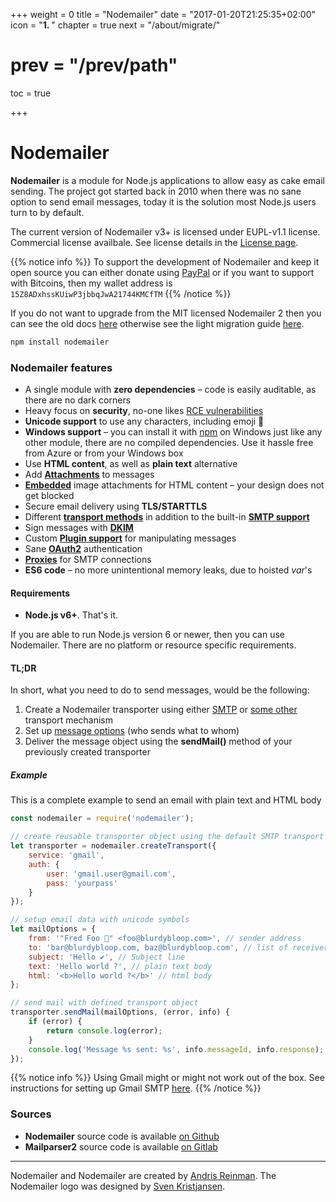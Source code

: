 +++
weight = 0
title = "Nodemailer"
date = "2017-01-20T21:25:35+02:00"
icon = "<b>1. </b>"
chapter = true
next = "/about/migrate/"
# prev = "/prev/path"
toc = true

+++

# Nodemailer

**Nodemailer** is a module for Node.js applications to allow easy as cake email sending. The project got started back in 2010 when there was no sane option to send email messages, today it is the solution most Node.js users turn to by default.

The current version of Nodemailer v3+ is licensed under EUPL-v1.1 license. Commercial license availbale. See license details in the [License page](/about/license/).

{{% notice info %}}
To support the development of Nodemailer and keep it open source you can either donate using [PayPal](https://www.paypal.com/cgi-bin/webscr?cmd=_s-xclick&hosted_button_id=DB26KWR2BQX5W) or if you want to support with Bitcoins, then my wallet address is `15Z8ADxhssKUiwP3jbbqJwA21744KMCfTM`
{{% /notice %}}

If you do not want to upgrade from the MIT licensed Nodemailer 2 then you can see the old docs [here](https://community.nodemailer.com/) otherwise see the light migration guide [here](/about/migrate).

```bash
npm install nodemailer
```

### Nodemailer features

- A single module with **zero dependencies** – code is easily auditable, as there are no dark corners
- Heavy focus on **security**, no-one likes [RCE vulnerabilities](http://thehackernews.com/2017/01/phpmailer-swiftmailer-zendmail.html)
- **Unicode support** to use any characters, including emoji 💪
- **Windows support** – you can install it with [npm](https://www.npmjs.com/package/nodemailer) on Windows just like any other module, there are no compiled dependencies. Use it hassle free from Azure or from your Windows box
- Use **HTML content**, as well as **plain text** alternative
- Add **[Attachments](/message/attachments/)** to messages
- **[Embedded](/message/embedded-images/)** image attachments for HTML content – your design does not get blocked
- Secure email delivery using **TLS/STARTTLS**
- Different **[transport methods](/transports/)** in addition to the built-in **[SMTP support](/smtp/)**
- Sign messages with **[DKIM](/dkim/)**
- Custom **[Plugin support](/plugins/)** for manipulating messages
- Sane **[OAuth2](/smtp/oauth2/)** authentication
- **[Proxies](/smtp/proxies/)** for SMTP connections
- **ES6 code** – no more unintentional memory leaks, due to hoisted *var*'s

#### Requirements

* **Node.js v6+**. That's it.

If you are able to run Node.js version 6 or newer, then you can use Nodemailer. There are no platform or resource specific requirements.

#### TL;DR

In short, what you need to do to send messages, would be the following:

1. Create a Nodemailer transporter using either [SMTP](/smtp/) or [some other](/transports/) transport mechanism
2. Set up [message options](/message/) (who sends what to whom)
3. Deliver the message object using the **sendMail()** method of your previously created transporter

##### Example

This is a complete example to send an email with plain text and HTML body

```javascript
const nodemailer = require('nodemailer');

// create reusable transporter object using the default SMTP transport
let transporter = nodemailer.createTransport({
    service: 'gmail',
    auth: {
        user: 'gmail.user@gmail.com',
        pass: 'yourpass'
    }
});

// setup email data with unicode symbols
let mailOptions = {
    from: '"Fred Foo 👻" <foo@blurdybloop.com>', // sender address
    to: 'bar@blurdybloop.com, baz@blurdybloop.com', // list of receivers
    subject: 'Hello ✔', // Subject line
    text: 'Hello world ?', // plain text body
    html: '<b>Hello world ?</b>' // html body
};

// send mail with defined transport object
transporter.sendMail(mailOptions, (error, info) {
    if (error) {
        return console.log(error);
    }
    console.log('Message %s sent: %s', info.messageId, info.response);
});
```

{{% notice info %}}
Using Gmail might or might not work out of the box. See instructions for setting up Gmail SMTP [here](/usage/using-gmail/).
{{% /notice %}}

### Sources

  * **Nodemailer** source code is available [on Github](https://github.com/nodemailer/nodemailer)
  * **Mailparser2** source code is available [on Gitlab](https://gitlab.com/nodemailer/mailparser2)

--------------------------------------------------------------------------------

Nodemailer and Nodemailer are created by [Andris Reinman](https://github.com/andris9). The Nodemailer logo was designed by [Sven Kristjansen](https://www.behance.net/kristjansen).

